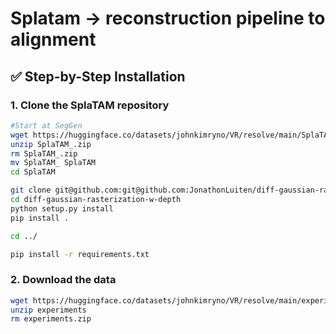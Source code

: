 # Splatam -> reconstruction pipeline to alignment


## ✅ Step-by-Step Installation

### 1. Clone the SplaTAM repository
```bash
#Start at SegGen
wget https://huggingface.co/datasets/johnkimryno/VR/resolve/main/SplaTAM_.zip
unzip SplaTAM_.zip
rm SplaTAM_.zip
mv SplaTAM_ SplaTAM
cd SplaTAM

git clone git@github.com:git@github.com:JonathonLuiten/diff-gaussian-rasterization-w-depth.git
cd diff-gaussian-rasterization-w-depth
python setup.py install
pip install .

cd ../

pip install -r requirements.txt
```

### 2. Download the data
```bash
wget https://huggingface.co/datasets/johnkimryno/VR/resolve/main/experiments.zip
unzip experiments
rm experiments.zip
